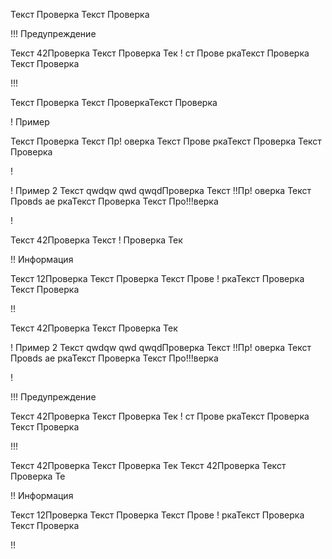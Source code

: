Текст Проверка Текст Проверка

!!! Предупреждение

Текст 42Проверка Текст Проверка Тек !
ст Прове ркаТекст Проверка Текст Проверка

!!!


 Текст Проверка Текст ПроверкаТекст Проверка

! Пример

Текст Проверка Текст Пр! оверка 
Текст Прове ркаТекст Проверка Текст Проверка

!

! Пример 2
Текст qwdqw qwd qwqdПроверка Текст !!Пр! оверка 
Текст Провds aе ркаТекст Проверка Текст Про!!!верка

!

Текст 42Проверка Текст ! Проверка Тек


!! Информация

Текст 12Проверка Текст Проверка 
Текст Прове ! ркаТекст Проверка Текст Проверка

!!



Текст 42Проверка Текст Проверка Тек

! Пример 2
Текст qwdqw qwd qwqdПроверка Текст !!Пр! оверка 
Текст Провds aе ркаТекст Проверка Текст Про!!!верка

!


!!! Предупреждение

Текст 42Проверка Текст Проверка Тек !
ст Прове ркаТекст Проверка Текст Проверка

!!!

Текст 42Проверка Текст Проверка Тек
Текст 42Проверка Текст Проверка Те


!! Информация

Текст 12Проверка Текст Проверка 
Текст Прове ! ркаТекст Проверка Текст Проверка

!!
